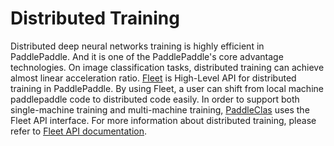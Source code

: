 # Distributed Training

Distributed deep neural networks training is highly efficient in PaddlePaddle.
And it is one of the PaddlePaddle's core advantage technologies.
On image classification tasks, distributed training can achieve almost linear acceleration ratio.
[Fleet](https://github.com/PaddlePaddle/Fleet) is High-Level API for distributed training in PaddlePaddle.
By using Fleet, a user can shift from local machine paddlepaddle code to distributed code easily.
In order to support both single-machine training and multi-machine training,
[PaddleClas](https://github.com/PaddlePaddle/PaddleClas) uses the Fleet API interface.
For more information about distributed training,
please refer to [Fleet API documentation](https://github.com/PaddlePaddle/Fleet/blob/develop/README.md).
